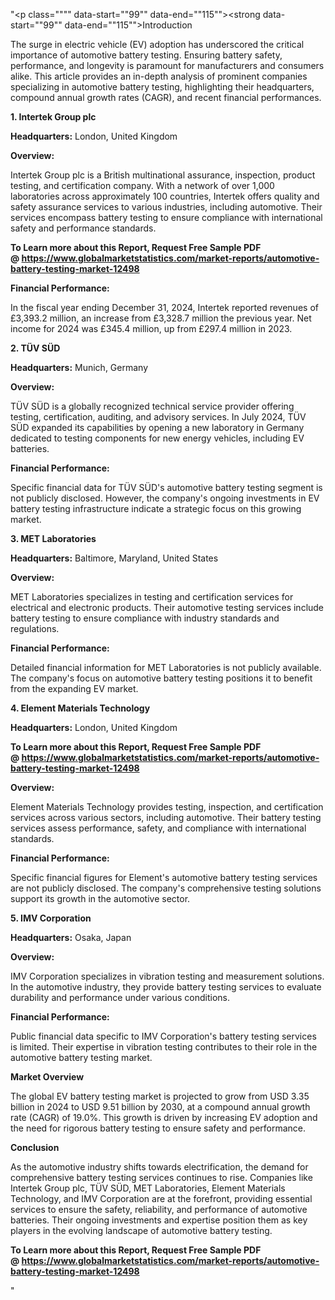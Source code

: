 "<p class="""" data-start=""99"" data-end=""115""><strong data-start=""99"" data-end=""115"">Introduction</strong></p>
<p class="""" data-start=""117"" data-end=""274""><span class=""relative -mx-px my-[-0.2rem] rounded px-px py-[0.2rem]"">The surge in electric vehicle (EV) adoption has underscored the critical importance of automotive battery testing.</span> <span class=""relative -mx-px my-[-0.2rem] rounded px-px py-[0.2rem]"">Ensuring battery safety, performance, and longevity is paramount for manufacturers and consumers alike.</span> <span class=""relative -mx-px my-[-0.2rem] rounded px-px py-[0.2rem]"">This article provides an in-depth analysis of prominent companies specializing in automotive battery testing, highlighting their headquarters, compound annual growth rates (CAGR), and recent financial performances.</span></p>
<p class="""" data-start=""276"" data-end=""301""><strong data-start=""276"" data-end=""301"">1. Intertek Group plc</strong></p>
<p class="""" data-start=""303"" data-end=""402""><strong data-start=""303"" data-end=""320"">Headquarters:</strong> <span class=""relative -mx-px my-[-0.2rem] rounded px-px py-[0.2rem]"">London, United Kingdom</span></p>
<p class="""" data-start=""404"" data-end=""417""><strong data-start=""404"" data-end=""417"">Overview:</strong></p>
<p class="""" data-start=""419"" data-end=""620""><span class=""relative -mx-px my-[-0.2rem] rounded px-px py-[0.2rem]"">Intertek Group plc is a British multinational assurance, inspection, product testing, and certification company.</span> <span class=""relative -mx-px my-[-0.2rem] rounded px-px py-[0.2rem]"">With a network of over 1,000 laboratories across approximately 100 countries, Intertek offers quality and safety assurance services to various industries, including automotive.</span> <span class=""relative -mx-px my-[-0.2rem] rounded px-px py-[0.2rem]"">Their services encompass battery testing to ensure compliance with international safety and performance standards.</span> </p>
<p class="""" data-start=""419"" data-end=""620""><strong>To Learn more about this Report, Request Free Sample PDF @&nbsp;<a href=""https://www.globalmarketstatistics.com/market-reports/automotive-battery-testing-market-12498"">https://www.globalmarketstatistics.com/market-reports/automotive-battery-testing-market-12498</a></strong></p>
<p class="""" data-start=""622"" data-end=""648""><strong data-start=""622"" data-end=""648"">Financial Performance:</strong></p>
<p class="""" data-start=""650"" data-end=""815""><span class=""relative -mx-px my-[-0.2rem] rounded px-px py-[0.2rem]"">In the fiscal year ending December 31, 2024, Intertek reported revenues of &pound;3,393.2 million, an increase from &pound;3,328.7 million the previous year.</span> <span class=""relative -mx-px my-[-0.2rem] rounded px-px py-[0.2rem]"">Net income for 2024 was &pound;345.4 million, up from &pound;297.4 million in 2023.</span></p>
<p class="""" data-start=""817"" data-end=""831""><strong data-start=""817"" data-end=""831"">2. T&Uuml;V S&Uuml;D</strong></p>
<p class="""" data-start=""833"" data-end=""936""><strong data-start=""833"" data-end=""850"">Headquarters:</strong> <span class=""relative -mx-px my-[-0.2rem] rounded px-px py-[0.2rem]"">Munich, Germany</span></p>
<p class="""" data-start=""938"" data-end=""951""><strong data-start=""938"" data-end=""951"">Overview:</strong></p>
<p class="""" data-start=""953"" data-end=""1118""><span class=""relative -mx-px my-[-0.2rem] rounded px-px py-[0.2rem]"">T&Uuml;V S&Uuml;D is a globally recognized technical service provider offering testing, certification, auditing, and advisory services.</span> <span class=""relative -mx-px my-[-0.2rem] rounded px-px py-[0.2rem]"">In July 2024, T&Uuml;V S&Uuml;D expanded its capabilities by opening a new laboratory in Germany dedicated to testing components for new energy vehicles, including EV batteries.</span></p>
<p class="""" data-start=""1120"" data-end=""1146""><strong data-start=""1120"" data-end=""1146"">Financial Performance:</strong></p>
<p class="""" data-start=""1148"" data-end=""1273""><span class=""relative -mx-px my-[-0.2rem] rounded px-px py-[0.2rem]"">Specific financial data for T&Uuml;V S&Uuml;D's automotive battery testing segment is not publicly disclosed.</span> <span class=""relative -mx-px my-[-0.2rem] rounded px-px py-[0.2rem]"">However, the company's ongoing investments in EV battery testing infrastructure indicate a strategic focus on this growing market.</span></p>
<p class="""" data-start=""1275"" data-end=""1298""><strong data-start=""1275"" data-end=""1298"">3. MET Laboratories</strong></p>
<p class="""" data-start=""1300"" data-end=""1403""><strong data-start=""1300"" data-end=""1317"">Headquarters:</strong> <span class=""relative -mx-px my-[-0.2rem] rounded px-px py-[0.2rem]"">Baltimore, Maryland, United States</span></p>
<p class="""" data-start=""1405"" data-end=""1418""><strong data-start=""1405"" data-end=""1418"">Overview:</strong></p>
<p class="""" data-start=""1420"" data-end=""1545""><span class=""relative -mx-px my-[-0.2rem] rounded px-px py-[0.2rem]"">MET Laboratories specializes in testing and certification services for electrical and electronic products.</span> <span class=""relative -mx-px my-[-0.2rem] rounded px-px py-[0.2rem]"">Their automotive testing services include battery testing to ensure compliance with industry standards and regulations.</span></p>
<p class="""" data-start=""1547"" data-end=""1573""><strong data-start=""1547"" data-end=""1573"">Financial Performance:</strong></p>
<p class="""" data-start=""1575"" data-end=""1700""><span class=""relative -mx-px my-[-0.2rem] rounded px-px py-[0.2rem]"">Detailed financial information for MET Laboratories is not publicly available.</span> <span class=""relative -mx-px my-[-0.2rem] rounded px-px py-[0.2rem]"">The company's focus on automotive battery testing positions it to benefit from the expanding EV market.</span></p>
<p class="""" data-start=""1702"" data-end=""1737""><strong data-start=""1702"" data-end=""1737"">4. Element Materials Technology</strong></p>
<p class="""" data-start=""1739"" data-end=""1842""><strong data-start=""1739"" data-end=""1756"">Headquarters:</strong> <span class=""relative -mx-px my-[-0.2rem] rounded px-px py-[0.2rem]"">London, United Kingdom</span></p>
<p class="""" data-start=""1739"" data-end=""1842""><strong>To Learn more about this Report, Request Free Sample PDF @&nbsp;<a href=""https://www.globalmarketstatistics.com/market-reports/automotive-battery-testing-market-12498"">https://www.globalmarketstatistics.com/market-reports/automotive-battery-testing-market-12498</a></strong></p>
<p class="""" data-start=""1844"" data-end=""1857""><strong data-start=""1844"" data-end=""1857"">Overview:</strong></p>
<p class="""" data-start=""1859"" data-end=""1984""><span class=""relative -mx-px my-[-0.2rem] rounded px-px py-[0.2rem]"">Element Materials Technology provides testing, inspection, and certification services across various sectors, including automotive.</span> <span class=""relative -mx-px my-[-0.2rem] rounded px-px py-[0.2rem]"">Their battery testing services assess performance, safety, and compliance with international standards.</span></p>
<p class="""" data-start=""1986"" data-end=""2012""><strong data-start=""1986"" data-end=""2012"">Financial Performance:</strong></p>
<p class="""" data-start=""2014"" data-end=""2139""><span class=""relative -mx-px my-[-0.2rem] rounded px-px py-[0.2rem]"">Specific financial figures for Element's automotive battery testing services are not publicly disclosed.</span> <span class=""relative -mx-px my-[-0.2rem] rounded px-px py-[0.2rem]"">The company's comprehensive testing solutions support its growth in the automotive sector.</span></p>
<p class="""" data-start=""2141"" data-end=""2163""><strong data-start=""2141"" data-end=""2163"">5. IMV Corporation</strong></p>
<p class="""" data-start=""2165"" data-end=""2268""><strong data-start=""2165"" data-end=""2182"">Headquarters:</strong> <span class=""relative -mx-px my-[-0.2rem] rounded px-px py-[0.2rem]"">Osaka, Japan</span></p>
<p class="""" data-start=""2270"" data-end=""2283""><strong data-start=""2270"" data-end=""2283"">Overview:</strong></p>
<p class="""" data-start=""2285"" data-end=""2410""><span class=""relative -mx-px my-[-0.2rem] rounded px-px py-[0.2rem]"">IMV Corporation specializes in vibration testing and measurement solutions.</span> <span class=""relative -mx-px my-[-0.2rem] rounded px-px py-[0.2rem]"">In the automotive industry, they provide battery testing services to evaluate durability and performance under various conditions.</span></p>
<p class="""" data-start=""2412"" data-end=""2438""><strong data-start=""2412"" data-end=""2438"">Financial Performance:</strong></p>
<p class="""" data-start=""2440"" data-end=""2565""><span class=""relative -mx-px my-[-0.2rem] rounded px-px py-[0.2rem]"">Public financial data specific to IMV Corporation's battery testing services is limited.</span> <span class=""relative -mx-px my-[-0.2rem] rounded px-px py-[0.2rem]"">Their expertise in vibration testing contributes to their role in the automotive battery testing market.</span></p>
<p class="""" data-start=""2567"" data-end=""2586""><strong data-start=""2567"" data-end=""2586"">Market Overview</strong></p>
<p class="""" data-start=""2588"" data-end=""2753""><span class=""relative -mx-px my-[-0.2rem] rounded px-px py-[0.2rem]"">The global EV battery testing market is projected to grow from USD 3.35 billion in 2024 to USD 9.51 billion by 2030, at a compound annual growth rate (CAGR) of 19.0%.</span> <span class=""relative -mx-px my-[-0.2rem] rounded px-px py-[0.2rem]"">This growth is driven by increasing EV adoption and the need for rigorous battery testing to ensure safety and performance.</span></p>
<p class="""" data-start=""2755"" data-end=""2769""><strong data-start=""2755"" data-end=""2769"">Conclusion</strong></p>
<p class="""" data-start=""2771"" data-end=""2936""><span class=""relative -mx-px my-[-0.2rem] rounded px-px py-[0.2rem]"">As the automotive industry shifts towards electrification, the demand for comprehensive battery testing services continues to rise.</span> <span class=""relative -mx-px my-[-0.2rem] rounded px-px py-[0.2rem]"">Companies like Intertek Group plc, T&Uuml;V S&Uuml;D, MET Laboratories, Element Materials Technology, and IMV Corporation are at the forefront, providing essential services to ensure the safety, reliability, and performance of automotive batteries.</span> <span class=""relative -mx-px my-[-0.2rem] rounded px-px py-[0.2rem]"">Their ongoing investments and expertise position them as key players in the evolving landscape of automotive battery testing.</span></p>
<p class="""" data-start=""2771"" data-end=""2936""><span class=""relative -mx-px my-[-0.2rem] rounded px-px py-[0.2rem]""><strong>To Learn more about this Report, Request Free Sample PDF @&nbsp;<a href=""https://www.globalmarketstatistics.com/market-reports/automotive-battery-testing-market-12498"">https://www.globalmarketstatistics.com/market-reports/automotive-battery-testing-market-12498</a></strong></span></p>"
